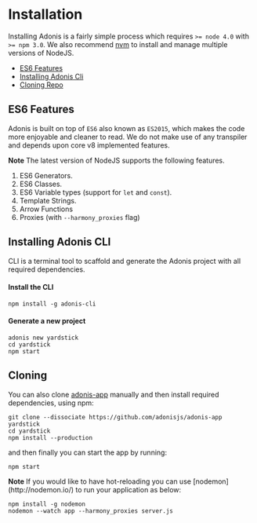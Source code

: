 # Installation

Installing Adonis is a fairly simple process which requires `>= node 4.0` with `>= npm 3.0`. We also recommend [nvm](https://github.com/creationix/nvm) to install and manage multiple versions of NodeJS.

- [ES6 Features](#es6-features)
- [Installing Adonis Cli](#installing-adonis-cli)
- [Cloning Repo](#cloning-repo)

## ES6 Features

Adonis is built on top of `ES6` also known as `ES2015`, which makes the code more enjoyable and cleaner to read. We do not make use of any transpiler and depends upon core v8 implemented features.

<div class="__note">
  <strong>Note</strong>
  The latest version of NodeJS supports the following features.
</div>

1. ES6 Generators.
2. ES6 Classes.
3. ES6 Variable types (support for `let` and `const`).
4. Template Strings.
5. Arrow Functions
6. Proxies (with `--harmony_proxies` flag)

## Installing Adonis CLI

CLI is a terminal tool to scaffold and generate the Adonis project with all required dependencies.

#### Install the CLI

```bash,line-numbers
npm install -g adonis-cli
```

#### Generate a new project

```bash,line-numbers
adonis new yardstick
cd yardstick
npm start
```

## Cloning

You can also clone [adonis-app](https://github.com/adonisjs/adonis-app.git) manually and then install required dependencies, using npm:

```bash,line-numbers
git clone --dissociate https://github.com/adonisjs/adonis-app yardstick
cd yardstick
npm install --production
```

and then finally you can start the app by running:

```bash,line-numbers
npm start
```

<div class="__note">
  <strong>Note</strong>
  If you would like to have hot-reloading you can use [nodemon](http://nodemon.io/) to run your application as below:
</div>

```bash,line-numbers
npm install -g nodemon
nodemon --watch app --harmony_proxies server.js
```
